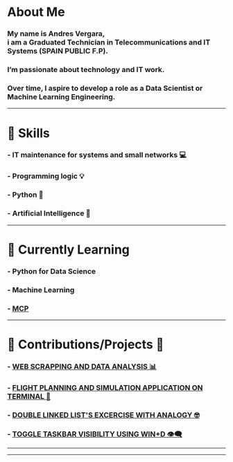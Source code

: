 
<!-- <img src="https://i.imgur.com/o5jNcoY.jpeg" height=220> -->

# About Me

### My name is Andres Vergara, </br> i am a Graduated Technician in Telecommunications and IT Systems (SPAIN PUBLIC F.P).  
### I’m passionate about technology and IT work.  
### Over time, I aspire to develop a role as a Data Scientist or Machine Learning Engineering.

---

# 🚀 Skills  
### - IT maintenance for systems and small networks 💻  
### - Programming logic 💡 
### - Python 🐍 
### - Artificial Intelligence 🧠  

---

# 🌱 Currently Learning  
### - Python for Data Science  
### - Machine Learning  
### - [MCP](https://github.com/cyanheads/git-mcp-server)


---

# 💼 Contributions/Projects 🐙  

### - **[WEB SCRAPPING AND DATA ANALYSIS 📊](https://github.com/anverpy/scraping-and-data-analysis)**  
### - **[FLIGHT PLANNING AND SIMULATION APPLICATION ON TERMINAL 🛫](https://github.com/anverpy/mission-planner)**  
### - **[DOUBLE LINKED LIST'S EXCERCISE WITH ANALOGY 🤓](https://github.com/anverpy/double-ll-creating-analogy)**  
### - **[TOGGLE TASKBAR VISIBILITY USING WIN+D 👁️‍🗨️](https://github.com/anverpy/toggle-taskbar)**  

---
---


